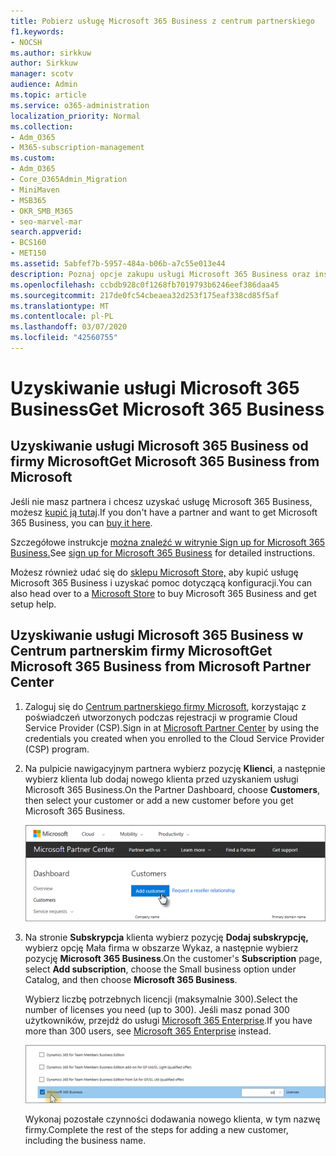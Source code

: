```yaml
---
title: Pobierz usługę Microsoft 365 Business z centrum partnerskiego
f1.keywords:
- NOCSH
ms.author: sirkkuw
author: Sirkkuw
manager: scotv
audience: Admin
ms.topic: article
ms.service: o365-administration
localization_priority: Normal
ms.collection:
- Adm_O365
- M365-subscription-management
ms.custom:
- Adm_O365
- Core_O365Admin_Migration
- MiniMaven
- MSB365
- OKR_SMB_M365
- seo-marvel-mar
search.appverid:
- BCS160
- MET150
ms.assetid: 5abfef7b-5957-484a-b06b-a7c55e013e44
description: Poznaj opcje zakupu usługi Microsoft 365 Business oraz instrukcje krok po kroku dotyczące zakupu go w Centrum partnerów firmy Microsoft.
ms.openlocfilehash: ccbdb928c0f1268fb7019793b6246eef386daa45
ms.sourcegitcommit: 217de0fc54cbeaea32d253f175eaf338cd85f5af
ms.translationtype: MT
ms.contentlocale: pl-PL
ms.lasthandoff: 03/07/2020
ms.locfileid: "42560755"
---
```

# <a name="get-microsoft-365-business"></a><span data-ttu-id="01710-103">Uzyskiwanie usługi Microsoft 365 Business</span><span class="sxs-lookup"><span data-stu-id="01710-103">Get Microsoft 365 Business</span></span>

## <a name="get-microsoft-365-business-from-microsoft"></a><span data-ttu-id="01710-104">Uzyskiwanie usługi Microsoft 365 Business od firmy Microsoft</span><span class="sxs-lookup"><span data-stu-id="01710-104">Get Microsoft 365 Business from Microsoft</span></span>

<span data-ttu-id="01710-105">Jeśli nie masz partnera i chcesz uzyskać usługę Microsoft 365 Business, możesz [kupić ją tutaj](https://www.microsoft.com/en-US/microsoft-365/business).</span><span class="sxs-lookup"><span data-stu-id="01710-105">If you don't have a partner and want to get Microsoft 365 Business, you can [buy it here](https://www.microsoft.com/en-US/microsoft-365/business).</span></span>

<span data-ttu-id="01710-106">Szczegółowe instrukcje [można znaleźć w witrynie Sign up for Microsoft 365 Business.](sign-up.md)</span><span class="sxs-lookup"><span data-stu-id="01710-106">See [sign up for Microsoft 365 Business](sign-up.md) for detailed instructions.</span></span>

<span data-ttu-id="01710-107">Możesz również udać się do [sklepu Microsoft Store,](https://www.microsoft.com/en-us/store/locations/find-a-store?icid=en_US_Store_UH_FAS) aby kupić usługę Microsoft 365 Business i uzyskać pomoc dotyczącą konfiguracji.</span><span class="sxs-lookup"><span data-stu-id="01710-107">You can also head over to a [Microsoft Store](https://www.microsoft.com/en-us/store/locations/find-a-store?icid=en_US_Store_UH_FAS) to buy Microsoft 365 Business and get setup help.</span></span>
  
## <a name="get-microsoft-365-business-from-microsoft-partner-center"></a><span data-ttu-id="01710-108">Uzyskiwanie usługi Microsoft 365 Business w Centrum partnerskim firmy Microsoft</span><span class="sxs-lookup"><span data-stu-id="01710-108">Get Microsoft 365 Business from Microsoft Partner Center</span></span>

1. <span data-ttu-id="01710-109">Zaloguj się do [Centrum partnerskiego firmy Microsoft](https://go.microsoft.com/fwlink/p/?linkid=849910), korzystając z poświadczeń utworzonych podczas rejestracji w programie Cloud Service Provider (CSP).</span><span class="sxs-lookup"><span data-stu-id="01710-109">Sign in at [Microsoft Partner Center](https://go.microsoft.com/fwlink/p/?linkid=849910) by using the credentials you created when you enrolled to the Cloud Service Provider (CSP) program.</span></span> 
    
2. <span data-ttu-id="01710-110">Na pulpicie nawigacyjnym partnera wybierz pozycję **Klienci**, a następnie wybierz klienta lub dodaj nowego klienta przed uzyskaniem usługi Microsoft 365 Business.</span><span class="sxs-lookup"><span data-stu-id="01710-110">On the Partner Dashboard, choose **Customers**, then select your customer or add a new customer before you get Microsoft 365 Business.</span></span>
    
    ![W centrum partnerów firmy Microsoft dodaj klienta.](../media/ec807d07-bbd2-411f-8fe1-c644cf9a3882.png)
  
3. <span data-ttu-id="01710-112">Na stronie **Subskrypcja** klienta wybierz pozycję **Dodaj subskrypcję,** wybierz opcję Mała firma w obszarze Wykaz, a następnie wybierz pozycję **Microsoft 365 Business**.</span><span class="sxs-lookup"><span data-stu-id="01710-112">On the customer's **Subscription** page, select **Add subscription**, choose the Small business option under Catalog, and then choose **Microsoft 365 Business**.</span></span>
    
    <span data-ttu-id="01710-113">Wybierz liczbę potrzebnych licencji (maksymalnie 300).</span><span class="sxs-lookup"><span data-stu-id="01710-113">Select the number of licenses you need (up to 300).</span></span> <span data-ttu-id="01710-114">Jeśli masz ponad 300 użytkowników, przejdź do usługi [Microsoft 365 Enterprise](https://go.microsoft.com/fwlink/p/?linkid=862316).</span><span class="sxs-lookup"><span data-stu-id="01710-114">If you have more than 300 users, see [Microsoft 365 Enterprise](https://go.microsoft.com/fwlink/p/?linkid=862316) instead.</span></span> 
    
    ![Na stronie Nowa subskrypcja wybierz małą firmę.](../media/52d99e89-2175-4974-84bb-dd626048541b.png)
  
    <span data-ttu-id="01710-116">Wykonaj pozostałe czynności dodawania nowego klienta, w tym nazwę firmy.</span><span class="sxs-lookup"><span data-stu-id="01710-116">Complete the rest of the steps for adding a new customer, including the business name.</span></span>
    


